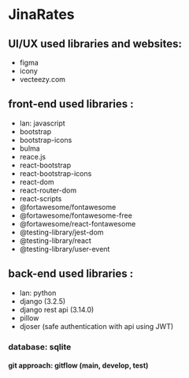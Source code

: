 # JinaRates

## UI/UX used libraries and websites:

 - figma
 - icony
 - vecteezy.com

  
  ## front-end used libraries :
 
 - lan: javascript
 - bootstrap
 - bootstrap-icons
 - bulma
 - reace.js
 - react-bootstrap
 - react-bootstrap-icons
 - react-dom
 - react-router-dom
 - react-scripts
 - @fortawesome/fontawesome
 - @fortawesome/fontawesome-free
 - @fortawesome/react-fontawesome
 - @testing-library/jest-dom
 - @testing-library/react
 - @testing-library/user-event


## back-end used libraries :

 - lan: python
 - django (3.2.5)
 - django rest api (3.14.0)
 - pillow
 - djoser (safe authentication with api using JWT)

### database: sqlite

#### git approach: gitflow (main, develop, test)



